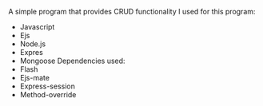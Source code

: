 A simple program that provides CRUD functionality 
I used for this program:
- Javascript
- Ejs
- Node.js
- Expres
- Mongoose
Dependencies used:
- Flash
- Ejs-mate 
- Express-session
- Method-override
